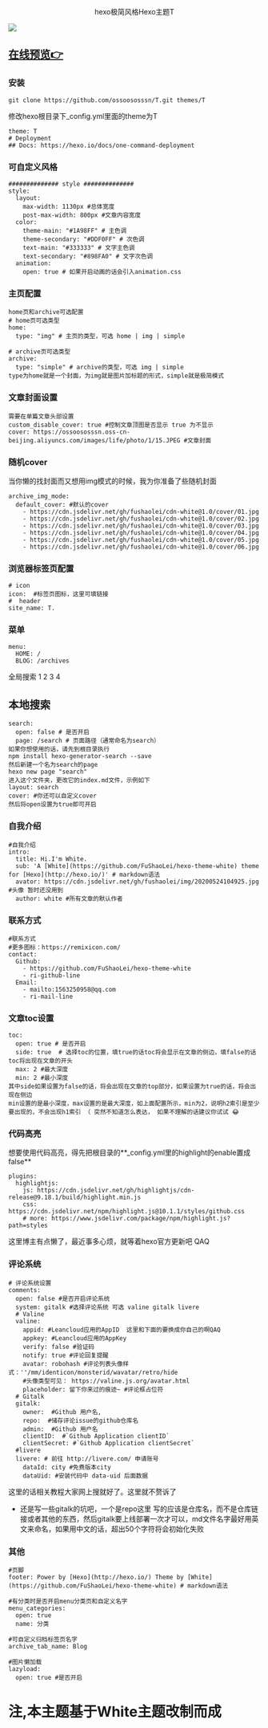 <p align="center">
hexo极简风格Hexo主题T
</p>

![](https://ossoososssn.oss-cn-beijing.aliyuncs.com/T/1.jpg)

## [在线预览👉](https://ossssn.com)



### 安装
```
git clone https://github.com/ossoososssn/T.git themes/T
```
修改hexo根目录下_config.yml里面的theme为T
```
theme: T
# Deployment
## Docs: https://hexo.io/docs/one-command-deployment
```



### 可自定义风格

```
############## style ##############
style:
  layout:
    max-width: 1130px #总体宽度
    post-max-width: 800px #文章内容宽度
  color:
    theme-main: "#1A98FF" # 主色调
    theme-secondary: "#DDF0FF" # 次色调
    text-main: "#333333" # 文字主色调
    text-secondary: "#898FA0" # 文字次色调
  animation:
    open: true # 如果开启动画的话会引入animation.css

```

### 主页配置

```
home页和archive可选配置
# home页可选类型
home:
  type: "img" # 主页的类型，可选 home | img | simple

# archive页可选类型
archive:
  type: "simple" # archive的类型，可选 img | simple
type为home就是一个封面，为img就是图片加标题的形式，simple就是极简模式
```

### 文章封面设置 
```
需要在单篇文章头部设置
custom_disable_cover: true #控制文章顶图是否显示 true 为不显示 
cover: https://ossoososssn.oss-cn-beijing.aliyuncs.com/images/life/photo/1/15.JPEG #文章封面
```

### 随机cover
当你懒的找封面而又想用img模式的时候，我为你准备了些随机封面
```
archive_img_mode:
  default_cover: #默认的cover
    - https://cdn.jsdelivr.net/gh/fushaolei/cdn-white@1.0/cover/01.jpg
    - https://cdn.jsdelivr.net/gh/fushaolei/cdn-white@1.0/cover/02.jpg
    - https://cdn.jsdelivr.net/gh/fushaolei/cdn-white@1.0/cover/03.jpg
    - https://cdn.jsdelivr.net/gh/fushaolei/cdn-white@1.0/cover/04.jpg
    - https://cdn.jsdelivr.net/gh/fushaolei/cdn-white@1.0/cover/05.jpg
    - https://cdn.jsdelivr.net/gh/fushaolei/cdn-white@1.0/cover/06.jpg
```

### 浏览器标签页配置
```
# icon
icon:  #标签页图标，这里可填链接
#  header
site_name: T.
``` 
### 菜单
```
menu:
  HOME: /
  BLOG: /archives

```

全局搜索
1
2
3
4
## 本地搜索
```
search:
  open: false # 是否开启
  page: /search # 页面路径（通常命名为search）
如果你想使用的话，请先到根目录执行
npm install hexo-generator-search --save
然后新建一个名为search的page
hexo new page "search"
进入这个文件夹，更改它的index.md文件，示例如下
layout: search
cover: #你还可以自定义cover
然后将open设置为true即可开启
```

### 自我介绍
```
#自我介绍
intro:
  title: Hi.I'm White.
  sub: 'A [White](https://github.com/FuShaoLei/hexo-theme-white) theme for [Hexo](http://hexo.io/)' # markdown语法
  avator: https://cdn.jsdelivr.net/gh/fushaolei/img/20200524104925.jpg #头像 暂时还没用到
  author: white #所有文章的默认作者
```

### 联系方式
```
#联系方式  
#更多图标：https://remixicon.com/
contact:
  Github:
    - https://github.com/FuShaoLei/hexo-theme-white
    - ri-github-line
  Email: 
    - mailto:1563250958@qq.com
    - ri-mail-line
```

### 文章toc设置
```
toc:
  open: true # 是否开启
  side: true  # 选择toc的位置，填true的话toc将会显示在文章的侧边，填false的话 toc将出现在文章的开头
  max: 2 #最大深度
  min: 2 #最小深度
其中side如果设置为false的话，将会出现在文章的top部分，如果设置为true的话，将会出现在侧边
min设置的是最小深度，max设置的是最大深度，如上面配置所示，min为2，说明h2索引是至少要出现的，不会出现h1索引 （ 突然不知道怎么表达， 如果不理解的话建议你试试 😂
```

### 代码高亮
想要使用代码高亮，得先把根目录的**_config.yml里的highlight的enable置成false**

```
plugins:
  highlightjs:
    js: https://cdn.jsdelivr.net/gh/highlightjs/cdn-release@9.18.1/build/highlight.min.js
    css: https://cdn.jsdelivr.net/npm/highlight.js@10.1.1/styles/github.css
    # more: https://www.jsdelivr.com/package/npm/highlight.js?path=styles
```

这里博主有点懒了，最近事多心烦，就等着hexo官方更新吧 QAQ

### 评论系统
```
# 评论系统设置
comments:
  open: false #是否开启评论系统
  system: gitalk #选择评论系统 可选 valine gitalk livere
  # Valine
  valine:
    appid: #Leancloud应用的AppID  这里和下面的要换成你自己的啊QAQ
    appkey: #Leancloud应用的AppKey
    verify: false #验证码
    notify: true #评论回复提醒
    avatar: robohash #评论列表头像样式：''/mm/identicon/monsterid/wavatar/retro/hide
    #头像类型可见： https://valine.js.org/avatar.html
    placeholder: 留下你来过的痕迹~ #评论框占位符
  # Gitalk
  gitalk:
    owner:  #Github 用户名,
    repo:  #储存评论issue的github仓库名
    admin:  #Github 用户名
    clientID:  #`Github Application clientID`
    clientSecret: #`Github Application clientSecret`
  #livere
  livere: # 前往 http://livere.com/ 申请账号
    dataId: city #免费版本city
    dataUid: #安装代码中 data-uid 后面数据
```

这里的话相关教程大家网上搜就好了。这里就不赘诉了

- 还是写一些gitalk的坑吧，一个是repo这里 写的应该是仓库名，而不是仓库链接或者其他的东西，然后gitalk要上线部署一次才可以，md文件名字最好用英文来命名，如果用中文的话，超出50个字符将会初始化失败

### 其他

```
#页脚
footer: Power by [Hexo](http://hexo.io/) Theme by [White](https://github.com/FuShaoLei/hexo-theme-white) # markdown语法

#有分类时是否开启menu分类页和自定义名字
menu_categories:
  open: true
  name: 分类

#可自定义归档标签页名字 
archive_tab_name: Blog

#图片懒加载
lazyload:
  open: true #是否开启
```

# 注,本主题基于White主题改制而成